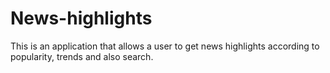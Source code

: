 # News-highlights
This is an application that allows a user to get news highlights according to popularity, trends and also search. 
